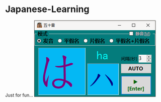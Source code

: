 # Japanese-Learning

Just for fun...
![image](https://github.com/FatTornado/Japanese-Learning/blob/master/screen.png)
